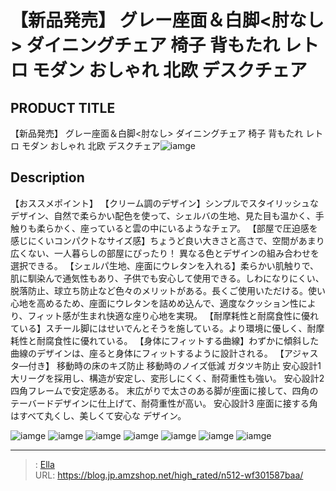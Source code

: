 # 【新品発売】 グレー座面＆白脚&lt;肘なし&gt; ダイニングチェア 椅子 背もたれ  レトロ モダン おしゃれ 北欧  デスクチェア


## PRODUCT TITLE 

【新品発売】 グレー座面＆白脚&lt;肘なし&gt; ダイニングチェア 椅子 背もたれ  レトロ モダン おしゃれ 北欧  デスクチェア![iamge](https://b2bfiles1.gigab2b.cn/image/wkseller/301/20230307_5fe4e2dfef20715090914bc7f1f507d3.jpg)

## Description

【おススメポイント】
【クリーム調のデザイン】シンプルでスタイリッシュなデザイン、自然で柔らかい配色を使って、シェルバの生地、見た目も温かく、手触りも柔らかく、座っていると雲の中にいるようなチェア。
【部屋で圧迫感を感じにくいコンパクトなサイズ感】ちょうど良い大きさと高さで、空間があまり広くない、一人暮らしの部屋にぴったり！
異なる色とデザインの組み合わせを選択できる。
【シェルパ生地、座面にウレタンを入れる】柔らかい肌触りで、肌に馴染んで通気性もあり、子供でも安心して使用できる。しわになりにくい、脱落防止、球立ち防止など色々のメリットがある。長くご使用いただける。使い心地を高めるため、座面にウレタンを詰めめ込んで、適度なクッション性により、フィット感が生まれ快適な座り心地を実現。
【耐摩耗性と耐腐食性に優れている】スチール脚にはせいでんとそうを施している。より環境に優しく、耐摩耗性と耐腐食性に優れている。
【身体にフィットする曲線】わずかに傾斜した曲線のデザインは、座ると身体にフィットするように設計される。
【アジャスタ―付き】
移動時の床のキズ防止
移動時のノイズ低減
ガタツキ防止
安心設計1
大リーグを採用し、構造が安定し、変形しにくく、耐荷重性も強い。
安心設計2
四角フレームで安定感ある。
末広がりで太さのある脚が座面に接して、四角のテーバードデザインに仕上げて、耐荷重性が高い。
安心設計3
座面に接する角はすべて丸くし、美しくて安心な デザイン。



![iamge](https://b2bfiles1.gigab2b.cn/image/wkseller/301/20230307_3a124b33b4b963fcf7efb09e607a0926.jpg)
![iamge](https://b2bfiles1.gigab2b.cn/image/wkseller/301/20230307_96c63ed1c56b9909b7a254c5b22edde5.jpg)
![iamge](https://b2bfiles1.gigab2b.cn/image/wkseller/301/20230307_d00360f5ef2e2ea546975401f6ec4897.jpg)
![iamge](https://b2bfiles1.gigab2b.cn/image/wkseller/301/20230307_2c1e3f9978354ab96b7c1026d40e55c2.jpg)
![iamge](https://b2bfiles1.gigab2b.cn/image/wkseller/301/20230307_2e770c58a2898d2c05cbd4cc9c162c5c.jpg)
![iamge](https://b2bfiles1.gigab2b.cn/image/wkseller/301/20230307_5cad68bf8cc19a02d3ad82dc9809d53c.jpg)
![iamge](https://b2bfiles1.gigab2b.cn/image/wkseller/301/20230307_1cf6fdafb24b539d936652aad6f00212.jpg)


---

> : [Ella](https://blog.jp.amzshop.net/)  
> URL: https://blog.jp.amzshop.net/high_rated/n512-wf301587baa/  

